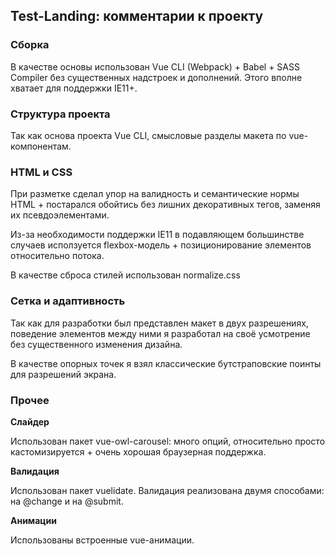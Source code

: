 ## Test-Landing: комментарии к проекту

### Сборка

В качестве основы использован Vue CLI (Webpack) + Babel + SASS Compiler без существенных надстроек и дополнений.
Этого вполне хватает для поддержки IE11+.

### Структура проекта

Так как основа проекта Vue CLI, смысловые разделы макета по vue-компонентам.

### HTML и CSS

При разметке сделал упор на валидность и семантические нормы HTML + постарался обойтись без лишних декоративных тегов, заменяя их псевдоэлементами. 

Из-за необходимости поддержки IE11 в подавляющем большинстве случаев исползуется flexbox-модель + позиционирование элементов относительно потока.

В качестве сброса стилей использован normalize.css

### Сетка и адаптивность

Так как для разработки был представлен макет в двух разрешениях, поведение элементов между ними я разработал на своё усмотрение без существенного изменения дизайна.

В качестве опорных точек я взял классические бутстраповские поинты для разрешений экрана.

### Прочее 

**Слайдер**

Использован пакет vue-owl-carousel: много опций, относительно просто кастомизируется + очень хорошая браузерная поддержка.

**Валидация**

Использован пакет vuelidate. Валидация реализована двумя способами: на @change и на @submit.

**Анимации**

Использованы встроенные vue-анимации.



 
